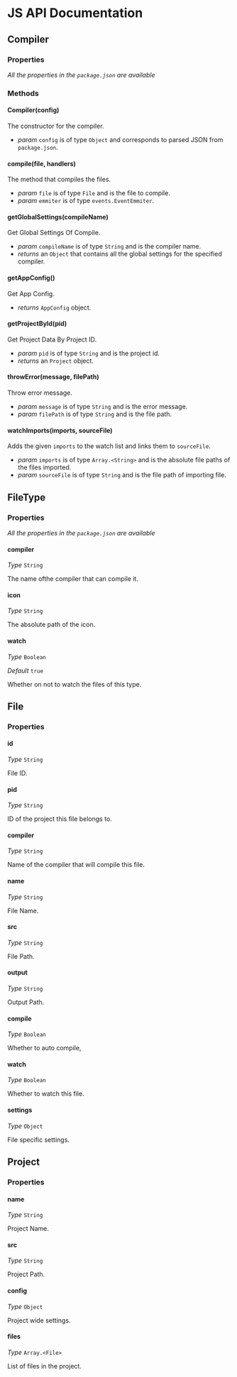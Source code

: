 # JS API Documentation

## Compiler
### Properties

*All the properties in the `package.json` are available*

### Methods

#### Compiler(config)
The constructor for the compiler.

* *param* `config` is of type `Object` and corresponds to parsed JSON from `package.json`.

#### compile(file, handlers)
The method that compiles the files.

* *param* `file` is of type `File` and is the file to compile.
* *param* `emmiter` is of type `events.EventEmmiter`.

#### getGlobalSettings(compileName)
Get Global Settings Of Compile.

* *param* `compileName` is of type `String` and is the compiler name.
* *returns* an `Object` that contains all the global settings for the specified compiler.

#### getAppConfig()
Get App Config.

* *returns* `AppConfig` object.

#### getProjectById(pid)
Get Project Data By Project ID.

* *param* `pid` is of type `String` and is the project id.
* *returns* an `Project` object.

#### throwError(message, filePath)
Throw error message.

* *param* `message` is of type `String` and is the error message.
* *param* `filePath` is of type `String` and is the file path.

#### watchImports(imports, sourceFile)
Adds the given `imports` to the watch list and links them to `sourceFile`.

* *param* `imports` is of type `Array.<String>` and is the absolute file paths of the files imported.
* *param* `sourceFile` is of type `String` and is the file path of importing file.

## FileType
### Properties

*All the properties in the `package.json` are available*

#### compiler
*Type* `String`

The name ofthe compiler that can compile it.

#### icon
*Type* `String`

The absolute path of the icon.

#### watch
*Type* `Boolean`

*Default* `true`

Whether on not to watch the files of this type.

## File
### Properties

#### id
*Type* `String`

File ID.

#### pid
*Type* `String`

ID of the project this file belongs to.

#### compiler
*Type* `String`

Name of the compiler that will compile this file.

#### name
*Type* `String`

File Name.

#### src
*Type* `String`

File Path.

#### output
*Type* `String`

Output Path.

#### compile
*Type* `Boolean`

Whether to auto compile,

#### watch
*Type* `Boolean`

Whether to watch this file.

#### settings
*Type* `Object`

File specific settings.

## Project
### Properties

#### name
*Type* `String`

Project Name.

#### src
*Type* `String`

Project Path.

#### config
*Type* `Object`

Project wide settings.

#### files
*Type* `Array.<File>`

List of files in the project.
